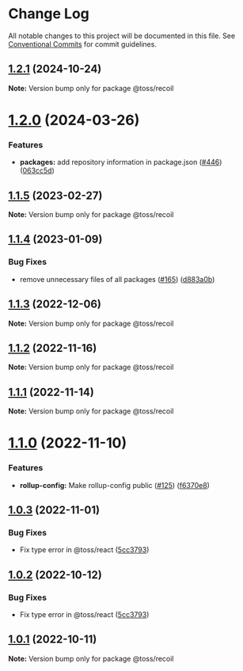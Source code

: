 # Change Log

All notable changes to this project will be documented in this file.
See [Conventional Commits](https://conventionalcommits.org) for commit guidelines.

## [1.2.1](https://github.com/toss/slash/compare/@toss/recoil@1.2.0...@toss/recoil@1.2.1) (2024-10-24)

**Note:** Version bump only for package @toss/recoil





# [1.2.0](https://github.com/toss/slash/compare/@toss/recoil@1.1.6...@toss/recoil@1.2.0) (2024-03-26)


### Features

* **packages:** add repository information in package.json ([#446](https://github.com/toss/slash/issues/446)) ([063cc5d](https://github.com/toss/slash/commit/063cc5d4699b1ba0dc20db3d2bb7dc673947500b))





## [1.1.5](https://github.com/toss/slash/compare/@toss/recoil@1.1.4...@toss/recoil@1.1.5) (2023-02-27)

**Note:** Version bump only for package @toss/recoil





## [1.1.4](https://github.com/toss/slash/compare/@toss/recoil@1.1.3...@toss/recoil@1.1.4) (2023-01-09)


### Bug Fixes

* remove unnecessary files of all packages ([#165](https://github.com/toss/slash/issues/165)) ([d883a0b](https://github.com/toss/slash/commit/d883a0b2aebdbc2ca39c67902cec754c63921dfe))





## [1.1.3](https://github.com/toss/slash/compare/@toss/recoil@1.1.2...@toss/recoil@1.1.3) (2022-12-06)

**Note:** Version bump only for package @toss/recoil





## [1.1.2](https://github.com/toss/slash/compare/@toss/recoil@1.1.1...@toss/recoil@1.1.2) (2022-11-16)

**Note:** Version bump only for package @toss/recoil





## [1.1.1](https://github.com/toss/slash/compare/@toss/recoil@1.1.0...@toss/recoil@1.1.1) (2022-11-14)

**Note:** Version bump only for package @toss/recoil





# [1.1.0](https://github.com/toss/slash/compare/@toss/recoil@1.0.3...@toss/recoil@1.1.0) (2022-11-10)


### Features

* **rollup-config:** Make rollup-config public ([#125](https://github.com/toss/slash/issues/125)) ([f6370e8](https://github.com/toss/slash/commit/f6370e8c4b0fa926e923b518c26b7071ee0e53da))





## [1.0.3](https://github.com/toss/slash/compare/@toss/recoil@1.0.1...@toss/recoil@1.0.3) (2022-11-01)


### Bug Fixes

* Fix type error in @toss/react ([5cc3793](https://github.com/toss/slash/commit/5cc37936e8739204f32f9f50ee61570b758343f8))





## [1.0.2](https://github.com/toss/slash/compare/@toss/recoil@1.0.1...@toss/recoil@1.0.2) (2022-10-12)


### Bug Fixes

* Fix type error in @toss/react ([5cc3793](https://github.com/toss/slash/commit/5cc37936e8739204f32f9f50ee61570b758343f8))





## [1.0.1](https://github.com/toss/slash/compare/@toss/recoil@1.0.0...@toss/recoil@1.0.1) (2022-10-11)

**Note:** Version bump only for package @toss/recoil
